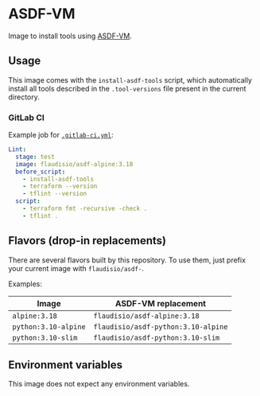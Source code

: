 # ASDF-VM

Image to install tools using [ASDF-VM](https://asdf-vm.com/).

## Usage

This image comes with the `install-asdf-tools` script, which automatically install all tools described in the `.tool-versions`
file present in the current directory.

### GitLab CI

Example job for [`.gitlab-ci.yml`](https://docs.gitlab.com/ee/ci/yaml/):

```yaml
Lint:
  stage: test
  image: flaudisio/asdf-alpine:3.18
  before_script:
    - install-asdf-tools
    - terraform --version
    - tflint --version
  script:
    - terraform fmt -recursive -check .
    - tflint .
```

## Flavors (drop-in replacements)

There are several flavors built by this repository. To use them, just prefix your current image with `flaudisio/asdf-`.

Examples:

| Image | ASDF-VM replacement |
|-------|---------------------|
| `alpine:3.18` | `flaudisio/asdf-alpine:3.18` |
| `python:3.10-alpine` | `flaudisio/asdf-python:3.10-alpine` |
| `python:3.10-slim` | `flaudisio/asdf-python:3.10-slim` |

## Environment variables

This image does not expect any environment variables.
